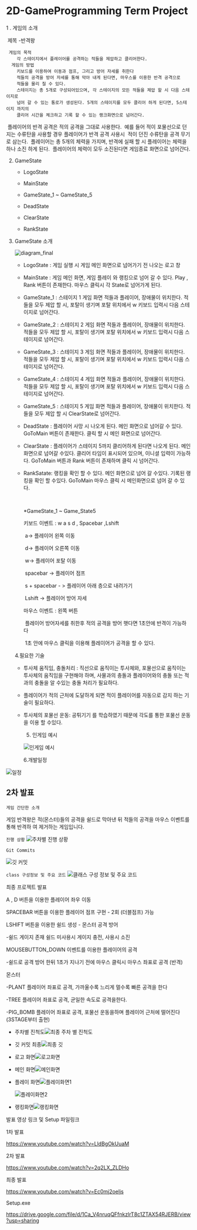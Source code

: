 # 2D-GameProgramming Term Project

 1 . 게임의 소개

​	제목 -반격왕

  	 게임의 목적
		각 스테이지에서 플레이어를 공격하는 적들을 제압하고 클리어한다.
 	  게임의 방법
		키보드를 이용하여 이동과 점프, 그리고 방어 자세를 취한다
		적들의 공격을 방어 자세를 통해 막아 내게 된다면, 마우스를 이용한 반격 공격으로
		적들을 물리 칠 수 있다.
		스테이지는 총 5개로 구성되어있으며, 각 스테이지의 모든 적들을 제압 할 시 다음 스테이지로
		넘어 갈 수 있는 통로가 생성된다. 5개의 스테이지를 모두 클리어 하게 된다면, 5스테이지 까지의
		클리어 시간을 체크하고 기록 할 수 있는 랭크화면으로 넘어간다.
​		플레이어의 반격 공격은 적의 공격을 그대로 사용한다.
​		예를 들어 적이 포물선으로 던지는 수류탄을 사용할 경우 플레이어가 반격 공격 사용시 
​		적이 던진 수류탄을 공격 무기로 삼는다.
​		플레이어는 총 5개의 체력을 가지며, 반격에 실패 할 시 플레이어는 체력을 하나 소진 하게 된다.
​		플레이어의 체력이 모두 소진된다면 게임종료 화면으로 넘어간다.

2. GameState
   
   - LogoState
	
   - MainState
	
   - GameState_1 ~ GameState_5
	
   - DeadState
	
   - ClearState
	
   - RankState
	
	
	
3. GameState 소개

   

   ![diagram_final](https://user-images.githubusercontent.com/71081825/94271392-87f17f80-ff7c-11ea-89d0-f8bc7231bc2d.png)


      - LogoState : 게임 실행 시 게임 메인 화면으로 넘어가기 전 나오는 로고 창
      -  MainState : 게임 메인 화면, 게임 플레이 와 랭킹으로 넘어 갈 수 있다.
         Play , Rank 버튼이 존재한다. 마우스 클릭시 각 State로 넘어가게 된다.

   - GameState_1 : 스테이지 1 게임 화면
     적들과 플레이어, 장애물이 위치한다. 적들을 모두 제압 할 시, 포탈이 생기며 포탈 위치에서 w 키보드 입력시 다음 스테이지로 넘어간다.
   - GameState_2 : 스테이지 2 게임 화면
     적들과 플레이어, 장애물이 위치한다. 적들을 모두 제압 할 시, 포탈이 생기며 포탈 위치에서 w 키보드 입력시 다음 스테이지로 넘어간다.

   - GameState_3 : 스테이지 3 게임 화면
     적들과 플레이어, 장애물이 위치한다. 적들을 모두 제압 할 시, 포탈이 생기며 포탈 위치에서 w 키보드 입력시 다음 스테이지로 넘어간다.

   - GameState_4 : 스테이지 4 게임 화면	
     적들과 플레이어, 장애물이 위치한다. 적들을 모두 제압 할 시, 포탈이 생기며 포탈 위치에서 w 키보드 입력시 다음 스테이지로 넘어간다.

   - GameState_5 : 스테이지 5 게임 화면
     적들과 플레이어, 장애물이 위치한다. 적들을 모두 제압 할 시 ClearState로 넘어간다.

   - DeadState : 플레이어 사망 시 나오게 된다. 메인 화면으로 넘어갈 수 있다.
     GoToMain 버튼이 존재한다. 클릭 할 시 메인 화면으로 넘어간다.

   - ClearState : 플레이어가 스테이지 5까지 클리어하게 된다면 나오게 된다. 메인 화면으로 넘어갈 수있다.
     클리어 타임이 표시되어 있으며, 이니셜 입력이 가능하다. GoToMain 버튼과 Rank 버튼이 존재하며 클릭 시 넘어간다.

   - RankSatate: 랭킹을 확인 할 수 있다. 메인 화면으로 넘어 갈 수있다.
      기록된 랭킹을 확인 할 수있다. GoToMain 마우스 클릭 시 메인화면으로 넘어 갈 수 있다.

      ​	

      *GameState_1 ~ Game_State5

      키보드 이벤트 :  w a s d , Spacebar  ,Lshift

      ​	a-> 플레이어 왼쪽 이동

      ​	d-> 플레이어 오른쪽 이동

      ​    w-> 플레이어 포탈 이동

      ​	spacebar -> 플레이어 점프

      ​	s + spacebar - > 플레이어 아래 층으로 내려가기

      ​    Lshift -> 플레이어 방어 자세 

      마우스 이벤트 : 왼쪽 버튼

      ​	플레이어 방어자세를 취한후 적의 공격을 방어 햇다면 1초안에 반격이 가능하다

      ​	1초 안에 마우스 클릭을 이용해 플레이어가 공격을 할 수 있다.

   4.필요한 기술

   - 투사체 움직임, 충돌처리 : 직선으로 움직이는 투사체와, 포물선으로 움직이는 투사체의 움직임을 구현해야 하며,  사물과의 충돌과 플레이어와의 충돌 또는 적과의 충돌을 알 수있는 충돌 처리가 필요하다.

   - 플레이어가 적의 근처에 도달하게 되면 적이 플레이어를 자동으로 감지 하는 기술이 필요하다.

   - 투사체의 포물선 운동: 공튀기기 를 학습하였기 때문에 각도를 통한 포물선 운동을 이용 할 수있다.

     

     

     5. 인게임 예시

     ![인게임 예시](https://user-images.githubusercontent.com/71081825/95839248-c27d5980-0d7d-11eb-84cd-f8a5f24e9d04.png)

     6.개발일정

![일정](https://user-images.githubusercontent.com/71081825/95839306-d4f79300-0d7d-11eb-988c-55561fd175c7.png)

## 2차 발표 

`게임 간단한 소개`

  게임 반격왕은 적(몬스터)들의 공격을 쉴드로 막아낸 뒤 적들의 공격을 마우스 이벤트를 통해 반격하  여 제거하는 게임입니다.

`진행 상황`
![주차별 진행 상황](https://user-images.githubusercontent.com/71081825/99965331-1301c100-2dd8-11eb-8ae4-0b4d1ad425a3.PNG)

`Git Commits`

![깃 커밋](https://user-images.githubusercontent.com/71081825/99965255-f2396b80-2dd7-11eb-89e0-a0f1b4b97628.PNG)

 `class 구성정보 및 주요 코드`
![클래스 구성 정보 및 주요 코드](https://user-images.githubusercontent.com/71081825/99965389-24e36400-2dd8-11eb-804f-233bedcde2b4.PNG)



최종 프로젝트 발표

A , D 버튼을 이용한 플레이어 좌우 이동

SPACEBAR 버튼을 이용한 플레이어 점프 구현 - 2회 (더블점프) 가능

LSHIFT 버튼을 이용한 쉴드 생성 - 몬스터 공격 방어

-쉴드 게이지 존재 쉴드 미사용시 게이지 충전, 사용시 소진

MOUSEBUTTON_DOWN 이벤트를 이용한 플레이어의 공격

 -쉴드로 공격 방어 한뒤 1초가 지나기 전에 마우스 클릭시 마우스 좌표로 공격 (반격)

몬스터

-PLANT  플레이어 좌표로 공격, 가까울수록 느리게 멀수록 빠른 공격을 한다 

-TREE   플레이어 좌표로 공격, 균일한 속도로 공격을한다.

-PIG_BOMB  플레이어 좌표로 공격, 포물선 운동을하며 플레이어 근처에 떨어진다 (3STAGE부터 출현)

* 주차별 진척도![최종 주차 별 진척도](https://user-images.githubusercontent.com/71081825/101364645-2471bf80-38e6-11eb-8e6f-b13b43a1c3e1.PNG)

* 깃 커밋 최종![최종 깃](https://user-images.githubusercontent.com/71081825/101364692-318eae80-38e6-11eb-9c03-1a63b3037ec0.PNG)

* 로고 화면![로고화면](https://user-images.githubusercontent.com/71081825/101364390-dceb3380-38e5-11eb-9796-1447b18295b0.png)

* 메인 화면![메인화면](https://user-images.githubusercontent.com/71081825/101364396-deb4f700-38e5-11eb-908d-0b7125040055.png)

* 플레이 화면![플레이화면1](https://user-images.githubusercontent.com/71081825/101364408-e1175100-38e5-11eb-95bb-ff8ac3f49024.png)

  ![플레이화면2](https://user-images.githubusercontent.com/71081825/101364409-e2487e00-38e5-11eb-81f9-1d5a53d47243.PNG)

* 랭킹화면![랭킹화면](https://user-images.githubusercontent.com/71081825/101364586-1623a380-38e6-11eb-9547-25ebbf93be75.png)

발표 영상 링크 및 Setup 파일링크

1차 발표

https://www.youtube.com/watch?v=LldBgOkUuaM

2차 발표

https://www.youtube.com/watch?v=2q2LX_ZLDHo

최종 발표

https://www.youtube.com/watch?v=Ec0mj2oeljs

Setup.exe

https://drive.google.com/file/d/1Ca_V4nruqQFfnkzlrT8c1ZTAX54RJERB/view?usp=sharing